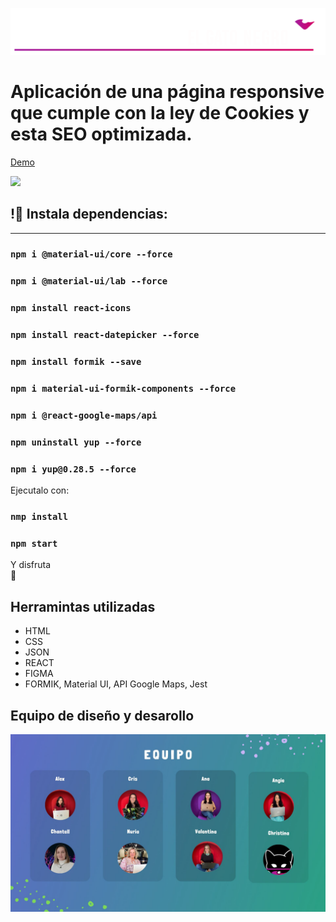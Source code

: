 ![](./src/media/logo-horizontal.png)

# Aplicación de una página responsive que cumple con la ley de Cookies y esta SEO optimizada.
[Demo](https://youtu.be/w5x0507vUlo)

![](./src/media/paginaEntera.png)

## !🔌 Instala dependencias:
______ 
### `npm i @material-ui/core --force`
### `npm i @material-ui/lab --force`
### `npm install react-icons` 
### `npm install react-datepicker --force`
### `npm install formik --save` 
### `npm i material-ui-formik-components --force`
### `npm i @react-google-maps/api`
### `npm uninstall yup --force`
### `npm i yup@0.28.5 --force`

Ejecutalo con:
### `nmp install`
### `npm start`

Y disfruta 	
:tada:

## Herramintas utilizadas

- HTML    
- CSS
- JSON
- REACT
- FIGMA
- FORMIK, Material UI, API Google Maps, Jest

## Equipo de diseño y desarollo

![](./src/media/nosotras.jpg)

